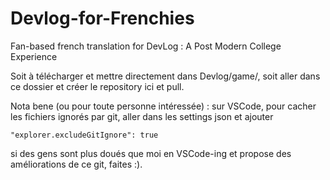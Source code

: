 # Devlog-for-Frenchies
Fan-based french translation for DevLog : A Post Modern College Experience

Soit à télécharger et mettre directement dans Devlog/game/, soit aller dans ce dossier et créer le repository ici et pull.

Nota bene (ou pour toute personne intéressée) : sur VSCode, pour cacher les fichiers ignorés par git, aller dans les settings json et ajouter 

`"explorer.excludeGitIgnore": true`

si des gens sont plus doués que moi en VSCode-ing et propose des améliorations de ce git, faites :).
